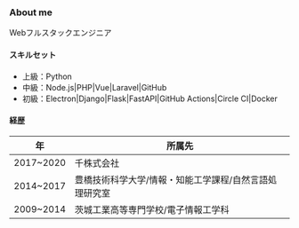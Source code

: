 ### About me
Webフルスタックエンジニア

#### スキルセット
- 上級：Python
- 中級：Node.js|PHP|Vue|Laravel|GitHub
- 初級：Electron|Django|Flask|FastAPI|GitHub Actions|Circle CI|Docker

#### 経歴

| 年 | 所属先 |
| --- | --- |
| 2017~2020 | 千株式会社 |
| 2014~2017 | 豊橋技術科学大学/情報・知能工学課程/自然言語処理研究室 |
| 2009~2014 | 茨城工業高等専門学校/電子情報工学科 |
